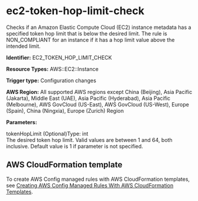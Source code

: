 # ec2\-token\-hop\-limit\-check<a name="ec2-token-hop-limit-check"></a>

Checks if an Amazon Elastic Compute Cloud \(EC2\) instance metadata has a specified token hop limit that is below the desired limit\. The rule is NON\_COMPLIANT for an instance if it has a hop limit value above the intended limit\. 

**Identifier:** EC2\_TOKEN\_HOP\_LIMIT\_CHECK

**Resource Types:** AWS::EC2::Instance

**Trigger type:** Configuration changes

**AWS Region:** All supported AWS regions except China \(Beijing\), Asia Pacific \(Jakarta\), Middle East \(UAE\), Asia Pacific \(Hyderabad\), Asia Pacific \(Melbourne\), AWS GovCloud \(US\-East\), AWS GovCloud \(US\-West\), Europe \(Spain\), China \(Ningxia\), Europe \(Zurich\) Region

**Parameters:**

tokenHopLimit \(Optional\)Type: int  
The desired token hop limit\. Valid values are between 1 and 64, both inclusive\. Default value is 1 if parameter is not specified\.

## AWS CloudFormation template<a name="w2aac12c33c15b9d233c17"></a>

To create AWS Config managed rules with AWS CloudFormation templates, see [Creating AWS Config Managed Rules With AWS CloudFormation Templates](aws-config-managed-rules-cloudformation-templates.md)\.